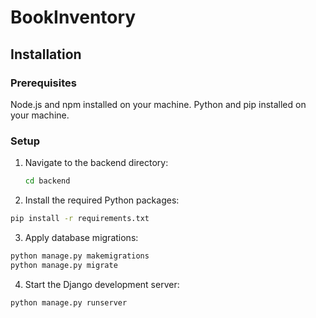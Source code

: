 # BookInventory

## Installation


### Prerequisites
Node.js and npm installed on your machine.
Python and pip installed on your machine.


### Setup
1. Navigate to the backend directory:
   ```sh
   cd backend
   ```
2. Install the required Python packages:
  ```sh
  pip install -r requirements.txt
  ```
3. Apply database migrations:
```sh
python manage.py makemigrations
python manage.py migrate
```
4. Start the Django development server:
```sh
python manage.py runserver
```
